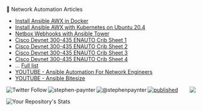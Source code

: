 <!--
**stephenpaynter/stephenpaynter** is a ✨ _special_ ✨ repository because its `README.md` (this file) appears on your GitHub profile.

Here are some ideas to get you started:

- 🔭 I’m currently working on ...
- 🌱 I’m currently learning ...
- 👯 I’m looking to collaborate on ...
- 🤔 I’m looking for help with ...
- 💬 Ask me about ...
- 📫 How to reach me: ...
- 😄 Pronouns: ...
- ⚡ Fun fact: ...
-->
📖  Network Automation Articles
- [Install Ansible AWX in Docker](https://www.linkedin.com/pulse/ansible-awx-docker-stephen-paynter/)
- [Install Ansible AWX with Kubernetes on Ubuntu 20.4](https://www.linkedin.com/pulse/installing-ansible-awx-ubuntu-204-kubernetes-ks3-stephen-paynter-1e/)
- [Netbox Webhooks with Ansible Tower](https://www.linkedin.com/pulse/netbox-webhooks-ansible-tower-stephen-paynter/)
- [Cisco Devnet 300-435 ENAUTO Crib Sheet 1](https://www.linkedin.com/pulse/cisco-300-435-enauto-crib-sheet-1-stephen-paynter/)
- [Cisco Devnet 300-435 ENAUTO Crib Sheet 2](https://www.linkedin.com/pulse/cisco-300-435-enauto-crib-sheet-2-stephen-paynter-1f/) 
- [Cisco Devnet 300-435 ENAUTO Crib Sheet 3](https://www.linkedin.com/pulse/cisco-300-435-enauto-crib-sheet-3-stephen-paynter/) 
- [Cisco Devnet 300-435 ENAUTO Crib Sheet 4](https://www.linkedin.com/pulse/cisco-300-435-enauto-crib-sheet-4-stephen-paynter/) 
- ... [Full list](https://www.linkedin.com/in/stephen-paynter-91b67b1/detail/recent-activity/posts/)
- [YOUTUBE - Ansible Automation For Network Engineers](https://www.youtube.com/playlist?list=PLp19NUZLnl5NzGcUQZgTmu6Xbg1cgwf_B)
- [YOUTUBE - Ansible Bitesize](https://www.youtube.com/playlist?list=PLp19NUZLnl5PpQBIJ31GSBwi9utijELXn)

<a href="https://twitter.com/stephenpaynter"><img align="left" alt="Twitter Follow" src="https://img.shields.io/twitter/follow/stephenpaynter?style=social">
<a href="https://www.linkedin.com/in/stephen-paynter-91b67b1/"><img align="left" src="https://img.shields.io/badge/LinkedIn-0077B5?style=plastic&logo=linkedin&logoColor=white" alt="stephen-paynter" /></a>
<a href="https://medium.com/@stephenpaynter/"><img align="left" src="https://img.shields.io/badge/Medium-%2312100E.svg?style=plastic&logo=medium&logoColor=white" alt="@stephenpaynter" /></a>
<img align="right" src="https://komarev.com/ghpvc/?username=stephenpaynter&label=Views&style=plastic&color=orange">

[![published](https://static.production.devnetcloud.com/codeexchange/assets/images/devnet-published.svg)](https://developer.cisco.com/codeexchange/github/repo/stephenpaynter/Dynamic-Testbed)

![Your Repository's Stats](https://github-readme-stats.vercel.app/api/top-langs/?username=Your_GitHub_Username&theme=blue-green)

